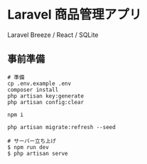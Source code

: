 # Laravel 商品管理アプリ
Laravel Breeze / React / SQLite
## 事前準備
``` shell
# 準備
cp .env.example .env
composer install
php artisan key:generate
php artisan config:clear

npm i

php artisan migrate:refresh --seed

# サーバー立ち上げ
$ npm run dev
$ php artisan serve

```

